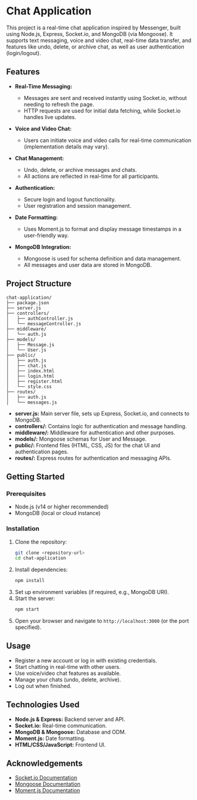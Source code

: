 # Chat Application

This project is a real-time chat application inspired by Messenger, built using Node.js, Express, Socket.io, and MongoDB (via Mongoose). It supports text messaging, voice and video chat, real-time data transfer, and features like undo, delete, or archive chat, as well as user authentication (login/logout).

## Features

- **Real-Time Messaging:**
  - Messages are sent and received instantly using Socket.io, without needing to refresh the page.
  - HTTP requests are used for initial data fetching, while Socket.io handles live updates.

- **Voice and Video Chat:**
  - Users can initiate voice and video calls for real-time communication (implementation details may vary).

- **Chat Management:**
  - Undo, delete, or archive messages and chats.
  - All actions are reflected in real-time for all participants.

- **Authentication:**
  - Secure login and logout functionality.
  - User registration and session management.

- **Date Formatting:**
  - Uses Moment.js to format and display message timestamps in a user-friendly way.

- **MongoDB Integration:**
  - Mongoose is used for schema definition and data management.
  - All messages and user data are stored in MongoDB.

## Project Structure

```
chat-application/
├── package.json
├── server.js
├── controllers/
│   ├── authController.js
│   └── messageController.js
├── middleware/
│   └── auth.js
├── models/
│   ├── Message.js
│   └── User.js
├── public/
│   ├── auth.js
│   ├── chat.js
│   ├── index.html
│   ├── login.html
│   ├── register.html
│   └── style.css
├── routes/
│   ├── auth.js
│   └── messages.js
```

- **server.js:** Main server file, sets up Express, Socket.io, and connects to MongoDB.
- **controllers/:** Contains logic for authentication and message handling.
- **middleware/:** Middleware for authentication and other purposes.
- **models/:** Mongoose schemas for User and Message.
- **public/:** Frontend files (HTML, CSS, JS) for the chat UI and authentication pages.
- **routes/:** Express routes for authentication and messaging APIs.

## Getting Started

### Prerequisites
- Node.js (v14 or higher recommended)
- MongoDB (local or cloud instance)

### Installation
1. Clone the repository:
   ```sh
   git clone <repository-url>
   cd chat-application
   ```
2. Install dependencies:
   ```sh
   npm install
   ```
3. Set up environment variables (if required, e.g., MongoDB URI).
4. Start the server:
   ```sh
   npm start
   ```
5. Open your browser and navigate to `http://localhost:3000` (or the port specified).

## Usage
- Register a new account or log in with existing credentials.
- Start chatting in real-time with other users.
- Use voice/video chat features as available.
- Manage your chats (undo, delete, archive).
- Log out when finished.

## Technologies Used
- **Node.js & Express:** Backend server and API.
- **Socket.io:** Real-time communication.
- **MongoDB & Mongoose:** Database and ODM.
- **Moment.js:** Date formatting.
- **HTML/CSS/JavaScript:** Frontend UI.


## Acknowledgements
- [Socket.io Documentation](https://socket.io/docs/)
- [Mongoose Documentation](https://mongoosejs.com/docs/)
- [Moment.js Documentation](https://momentjs.com/docs/)
